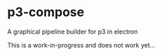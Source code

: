 # p3-compose
A graphical pipeline builder for p3 in electron

This is a work-in-progress and does not work yet...
